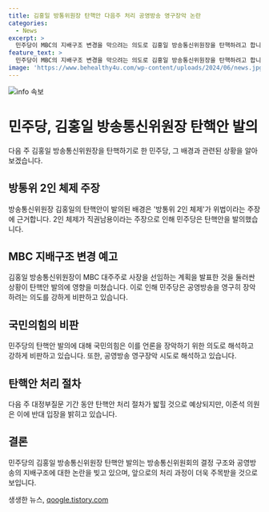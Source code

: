 ```yaml
---
title: 김홍일 방통위원장 탄핵안 다음주 처리 공영방송 영구장악 논란
categories:
  - News
excerpt: >
  민주당이 MBC의 지배구조 변경을 막으려는 의도로 김홍일 방송통신위원장을 탄핵하려고 합니다. 방통위 2인 체제를 위법하다며 탄핵안을 발의했는데, 김 위원장의 이사 선임 예고가 배경으로 작용했습니다. 민주당은 다음 주 대정부질문 기간에 탄핵안 처리 절차를 밟을 것으로 보이지만, 국민의힘과 개혁신당은 강하게 반대의견을 나타내고 있습니다.
feature_text: >
  민주당이 MBC의 지배구조 변경을 막으려는 의도로 김홍일 방송통신위원장을 탄핵하려고 합니다. 방통위 2인 체제를 위법하다며 탄핵안을 발의했는데, 김 위원장의 이사 선임 예고가 배경으로 작용했습니다. 민주당은 다음 주 대정부질문 기간에 탄핵안 처리 절차를 밟을 것으로 보이지만, 국민의힘과 개혁신당은 강하게 반대의견을 나타내고 있습니다.
image: 'https://www.behealthy4u.com/wp-content/uploads/2024/06/news.jpg'
---
```


<p><img src="https://www.behealthy4u.com/wp-content/uploads/2024/06/news.jpg" alt="info 속보" /></p>

<h1 data-ke-size="size30"><b>민주당, 김홍일 방송통신위원장 탄핵안 발의</b></h1>

<p data-ke-size="size16">다음 주 김홍일 방송통신위원장을 탄핵하기로 한 민주당, 그 배경과 관련된 상황을 알아보겠습니다.</p>

<h2 data-ke-size="size26">방통위 2인 체제 주장</h2>

<p data-ke-size="size16">방송통신위원장 김홍일의 탄핵안이 발의된 배경은 '방통위 2인 체제'가 위법이라는 주장에 근거합니다. 2인 체제가 직권남용이라는 주장으로 인해 민주당은 탄핵안을 발의했습니다.</p>

<h2 data-ke-size="size26">MBC 지배구조 변경 예고</h2>

<p data-ke-size="size16">김홍일 방송통신위원장이 MBC 대주주로 사장을 선임하는 계획을 발표한 것을 둘러싼 상황이 탄핵안 발의에 영향을 미쳤습니다. 이로 인해 민주당은 공영방송을 영구히 장악하려는 의도를 강하게 비판하고 있습니다.</p>

<h2 data-ke-size="size26">국민의힘의 비판</h2>

<p data-ke-size="size16">민주당의 탄핵안 발의에 대해 국민의힘은 이를 언론을 장악하기 위한 의도로 해석하고 강하게 비판하고 있습니다. 또한, 공영방송 영구장악 시도로 해석하고 있습니다.</p>

<h2 data-ke-size="size26">탄핵안 처리 절차</h2>

<p data-ke-size="size16">다음 주 대정부질문 기간 동안 탄핵안 처리 절차가 밟힐 것으로 예상되지만, 이준석 의원은 이에 반대 입장을 밝히고 있습니다.</p>

<h2 data-ke-size="size26">결론</h2>

<p data-ke-size="size16">민주당의 김홍일 방송통신위원장 탄핵안 발의는 방송통신위원회의 결정 구조와 공영방송의 지배구조에 대한 논란을 빚고 있으며, 앞으로의 처리 과정이 더욱 주목받을 것으로 보입니다.</p>
생생한 뉴스, <a href="https://qoogle.tistory.com" rel="dofollow">qoogle.tistory.com</a>


